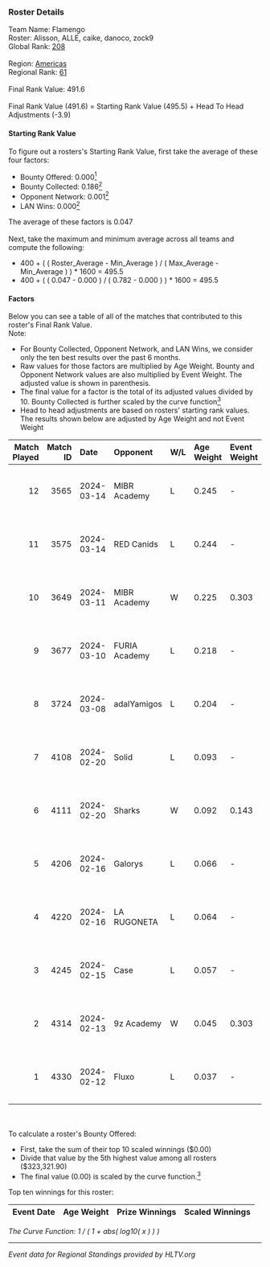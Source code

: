 ### Roster Details<br />
Team Name: Flamengo<br />
Roster: Alisson, ALLE, caike, danoco, zock9<br />
Global Rank: [208](../standings_global.md)<br />
<br />
Region: [Americas]( ../standings_americas.md)<br />
Regional Rank: [61]( ../standings_americas.md)<br />
<br />
Final Rank Value:  491.6<br />
<br />
Final Rank Value (491.6) = Starting Rank Value (495.5) + Head To Head Adjustments (-3.9)<br />

#### Starting Rank Value<br />
To figure out a rosters's Starting Rank Value, first take the average of these four factors:<br />
- Bounty Offered: 0.000[<sup>1</sup>](#table2)
- Bounty Collected: 0.186[<sup>2</sup>](#table1)
- Opponent Network: 0.001[<sup>2</sup>](#table1)
- LAN Wins: 0.000[<sup>2</sup>](#table1)

The average of these factors is 0.047<br />
<br />
Next, take the maximum and minimum average across all teams and compute the following:<br />
- 400 + ( ( Roster_Average - Min_Average ) / ( Max_Average - Min_Average ) ) * 1600 = 495.5
- 400 + ( ( 0.047 - 0.000 ) / ( 0.782 - 0.000 ) ) * 1600 = 495.5


#### Factors<br />
Below you can see a table of all of the matches that contributed to this roster's Final Rank Value.<br />
Note:<br />

- For Bounty Collected, Opponent Network, and LAN Wins, we consider only the ten best results over the past 6 months.
- Raw values for those factors are multiplied by Age Weight. Bounty and Opponent Network values are also multiplied by Event Weight. The adjusted value is shown in parenthesis.
- The final value for a factor is the total of its adjusted values divided by 10. Bounty Collected is further scaled by the curve function[<sup>3</sup>](#curveFunction)
- Head to head adjustments are based on rosters' starting rank values. The results shown below are adjusted by Age Weight and not Event Weight
<span id="table1"></span><br />


| Match Played | Match ID | Date       | Opponent      | W/L | Age Weight | Event Weight | Bounty Collected | Opponent Network | LAN Wins  | H2H Adj. | Roster                                |
| -: | -: | :- | :- | :- | :- | :- | :- | :- | :- | -: | :- |
|           12 |     3565 | 2024-03-14 | MIBR Academy  | L   | 0.245      | -            | -                | -                | -         |    -3.70 | Alisson, ALLE, caike, danoco, zock9   |
|           11 |     3575 | 2024-03-14 | RED Canids    | L   | 0.244      | -            | -                | -                | -         |    -0.28 | Alisson, ALLE, caike, danoco, zock9   |
|           10 |     3649 | 2024-03-11 | MIBR Academy  | W   | 0.225      | 0.303        | 0.000 (0.000)    | 0.023 (0.002)    | 0 (0.000) |     3.72 | Alisson, ALLE, caike, danoco, zock9   |
|            9 |     3677 | 2024-03-10 | FURIA Academy | L   | 0.218      | -            | -                | -                | -         |    -3.25 | Alisson, ALLE, danoco, voltera, zock9 |
|            8 |     3724 | 2024-03-08 | adalYamigos   | L   | 0.204      | -            | -                | -                | -         |    -2.32 | Alisson, ALLE, danoco, voltera, zock9 |
|            7 |     4108 | 2024-02-20 | Solid         | L   | 0.093      | -            | -                | -                | -         |    -0.27 | Alisson, ALLE, danoco, LUCAS1, zock9  |
|            6 |     4111 | 2024-02-20 | Sharks        | W   | 0.092      | 0.143        | 0.030 (0.000)    | 0.566 (0.007)    | 0 (0.000) |     2.72 | Alisson, ALLE, danoco, LUCAS1, zock9  |
|            5 |     4206 | 2024-02-16 | Galorys       | L   | 0.066      | -            | -                | -                | -         |    -0.19 | ALLE, danoco, LUCAS1, ph1, zock9      |
|            4 |     4220 | 2024-02-16 | LA RUGONETA   | L   | 0.064      | -            | -                | -                | -         |    -0.88 | ALLE, danoco, LUCAS1, ph1, zock9      |
|            3 |     4245 | 2024-02-15 | Case          | L   | 0.057      | -            | -                | -                | -         |    -0.14 | ALLE, danoco, LUCAS1, ph1, zock9      |
|            2 |     4314 | 2024-02-13 | 9z Academy    | W   | 0.045      | 0.303        | 0.000 (0.000)    | 0.070 (0.001)    | 0 (0.000) |     0.74 | ALLE, danoco, LUCAS1, sakamoto, zock9 |
|            1 |     4330 | 2024-02-12 | Fluxo         | L   | 0.037      | -            | -                | -                | -         |    -0.05 | ALLE, danoco, LUCAS1, sakamoto, zock9 |

<br />
<span id="table2"></span><br />
To calculate a roster's Bounty Offered:<br />

- First, take the sum of their top 10 scaled winnings ($0.00)
- Divide that value by the 5th highest value among all rosters ($323,321.90)
- The final value (0.00) is scaled by the curve function.[<sup>3</sup>](#curveFunction)

Top ten winnings for this roster:<br />

| Event Date | Age Weight | Prize Winnings | Scaled Winnings |
| :- | -: | :- | :- |


<span id="curveFunction"></span>_The Curve Function: 1 / ( 1 + abs( log10( x ) ) )_<br />

---
_Event data for Regional Standings provided by HLTV.org_<br />

